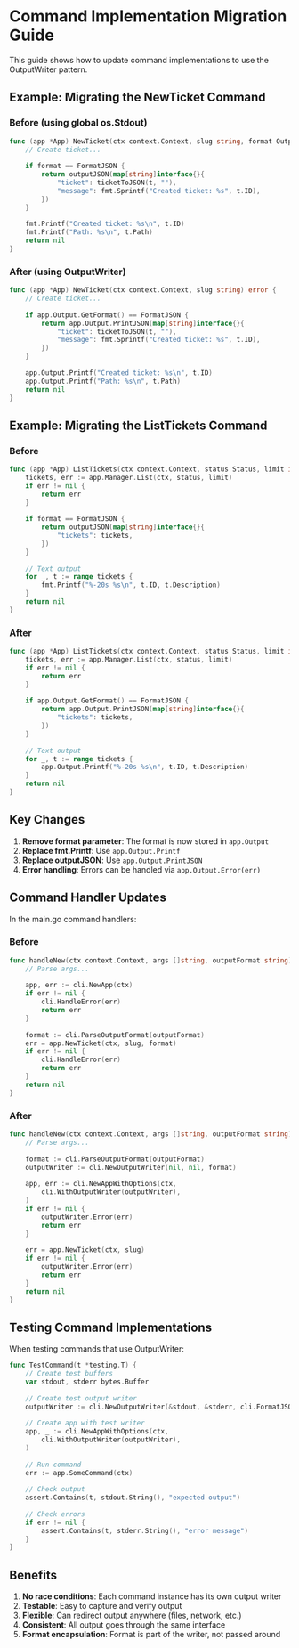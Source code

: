 # Command Implementation Migration Guide

This guide shows how to update command implementations to use the OutputWriter pattern.

## Example: Migrating the NewTicket Command

### Before (using global os.Stdout)

```go
func (app *App) NewTicket(ctx context.Context, slug string, format OutputFormat) error {
    // Create ticket...
    
    if format == FormatJSON {
        return outputJSON(map[string]interface{}{
            "ticket": ticketToJSON(t, ""),
            "message": fmt.Sprintf("Created ticket: %s", t.ID),
        })
    }
    
    fmt.Printf("Created ticket: %s\n", t.ID)
    fmt.Printf("Path: %s\n", t.Path)
    return nil
}
```

### After (using OutputWriter)

```go
func (app *App) NewTicket(ctx context.Context, slug string) error {
    // Create ticket...
    
    if app.Output.GetFormat() == FormatJSON {
        return app.Output.PrintJSON(map[string]interface{}{
            "ticket": ticketToJSON(t, ""),
            "message": fmt.Sprintf("Created ticket: %s", t.ID),
        })
    }
    
    app.Output.Printf("Created ticket: %s\n", t.ID)
    app.Output.Printf("Path: %s\n", t.Path)
    return nil
}
```

## Example: Migrating the ListTickets Command

### Before

```go
func (app *App) ListTickets(ctx context.Context, status Status, limit int, format OutputFormat) error {
    tickets, err := app.Manager.List(ctx, status, limit)
    if err != nil {
        return err
    }
    
    if format == FormatJSON {
        return outputJSON(map[string]interface{}{
            "tickets": tickets,
        })
    }
    
    // Text output
    for _, t := range tickets {
        fmt.Printf("%-20s %s\n", t.ID, t.Description)
    }
    return nil
}
```

### After

```go
func (app *App) ListTickets(ctx context.Context, status Status, limit int) error {
    tickets, err := app.Manager.List(ctx, status, limit)
    if err != nil {
        return err
    }
    
    if app.Output.GetFormat() == FormatJSON {
        return app.Output.PrintJSON(map[string]interface{}{
            "tickets": tickets,
        })
    }
    
    // Text output
    for _, t := range tickets {
        app.Output.Printf("%-20s %s\n", t.ID, t.Description)
    }
    return nil
}
```

## Key Changes

1. **Remove format parameter**: The format is now stored in `app.Output`
2. **Replace fmt.Printf**: Use `app.Output.Printf`
3. **Replace outputJSON**: Use `app.Output.PrintJSON`
4. **Error handling**: Errors can be handled via `app.Output.Error(err)`

## Command Handler Updates

In the main.go command handlers:

### Before

```go
func handleNew(ctx context.Context, args []string, outputFormat string) error {
    // Parse args...
    
    app, err := cli.NewApp(ctx)
    if err != nil {
        cli.HandleError(err)
        return err
    }
    
    format := cli.ParseOutputFormat(outputFormat)
    err = app.NewTicket(ctx, slug, format)
    if err != nil {
        cli.HandleError(err)
        return err
    }
    return nil
}
```

### After

```go
func handleNew(ctx context.Context, args []string, outputFormat string) error {
    // Parse args...
    
    format := cli.ParseOutputFormat(outputFormat)
    outputWriter := cli.NewOutputWriter(nil, nil, format)
    
    app, err := cli.NewAppWithOptions(ctx,
        cli.WithOutputWriter(outputWriter),
    )
    if err != nil {
        outputWriter.Error(err)
        return err
    }
    
    err = app.NewTicket(ctx, slug)
    if err != nil {
        outputWriter.Error(err)
        return err
    }
    return nil
}
```

## Testing Command Implementations

When testing commands that use OutputWriter:

```go
func TestCommand(t *testing.T) {
    // Create test buffers
    var stdout, stderr bytes.Buffer
    
    // Create test output writer
    outputWriter := cli.NewOutputWriter(&stdout, &stderr, cli.FormatJSON)
    
    // Create app with test writer
    app, _ := cli.NewAppWithOptions(ctx,
        cli.WithOutputWriter(outputWriter),
    )
    
    // Run command
    err := app.SomeCommand(ctx)
    
    // Check output
    assert.Contains(t, stdout.String(), "expected output")
    
    // Check errors
    if err != nil {
        assert.Contains(t, stderr.String(), "error message")
    }
}
```

## Benefits

1. **No race conditions**: Each command instance has its own output writer
2. **Testable**: Easy to capture and verify output
3. **Flexible**: Can redirect output anywhere (files, network, etc.)
4. **Consistent**: All output goes through the same interface
5. **Format encapsulation**: Format is part of the writer, not passed around